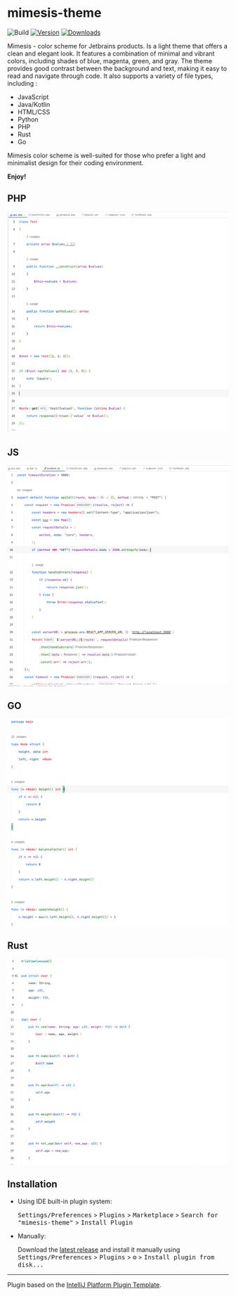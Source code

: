 # mimesis-theme

![Build](https://github.com/dyriavin/mimesis-theme/workflows/Build/badge.svg)
[![Version](https://img.shields.io/jetbrains/plugin/v/PLUGIN_ID.svg)](https://plugins.jetbrains.com/plugin/PLUGIN_ID)
[![Downloads](https://img.shields.io/jetbrains/plugin/d/PLUGIN_ID.svg)](https://plugins.jetbrains.com/plugin/PLUGIN_ID)

<!-- Plugin description -->
Mimesis - color scheme for Jetbrains products. Is a light theme that offers a clean and elegant look.
It features a combination of minimal and vibrant colors, including shades of blue, magenta, green, and gray. The theme provides good contrast between the background and text, making it easy to read and navigate through code. It also supports a variety of file types, including :
- JavaScript
- Java/Kotlin
- HTML/CSS
- Python
- PHP
- Rust
- Go

Mimesis color scheme is well-suited for those who prefer a light and minimalist design for their coding environment.

**Enjoy!**

<!-- Plugin description end -->

## PHP
![php](img/php.png)
## JS
![php](img/js.png)
## GO 
![go](img/go.png)
## Rust 
![rust](img/rust.png)

## Installation

- Using IDE built-in plugin system:
  
  <kbd>Settings/Preferences</kbd> > <kbd>Plugins</kbd> > <kbd>Marketplace</kbd> > <kbd>Search for "mimesis-theme"</kbd> >
  <kbd>Install Plugin</kbd>
  
- Manually:

  Download the [latest release](https://github.com/dyriavin/mimesis-theme/releases/latest) and install it manually using
  <kbd>Settings/Preferences</kbd> > <kbd>Plugins</kbd> > <kbd>⚙️</kbd> > <kbd>Install plugin from disk...</kbd>


---
Plugin based on the [IntelliJ Platform Plugin Template][template].

[template]: https://github.com/JetBrains/intellij-platform-plugin-template
